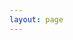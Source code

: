 ```yaml
---
layout: page
---
```

<script setup>
import {
  VPTeamPage,
  VPTeamPageTitle,
  VPTeamMembers
} from 'vitepress/theme'

const members = [
  {
    avatar: '/images/avatar.svg',
    name: 'Jack Yan',
    title: '创造者',
    links: [
      { icon: 'github', link: 'https://github.com/reonra' },
    ]
  },
]
</script>

<VPTeamPage>
  <VPTeamPageTitle>
    <template #title>
    个人简介
    </template>
    <template #lead>
      艺创文档由一个人进行维护。
    </template>
  </VPTeamPageTitle>
  <VPTeamMembers
    :members="members"
  />
</VPTeamPage>
